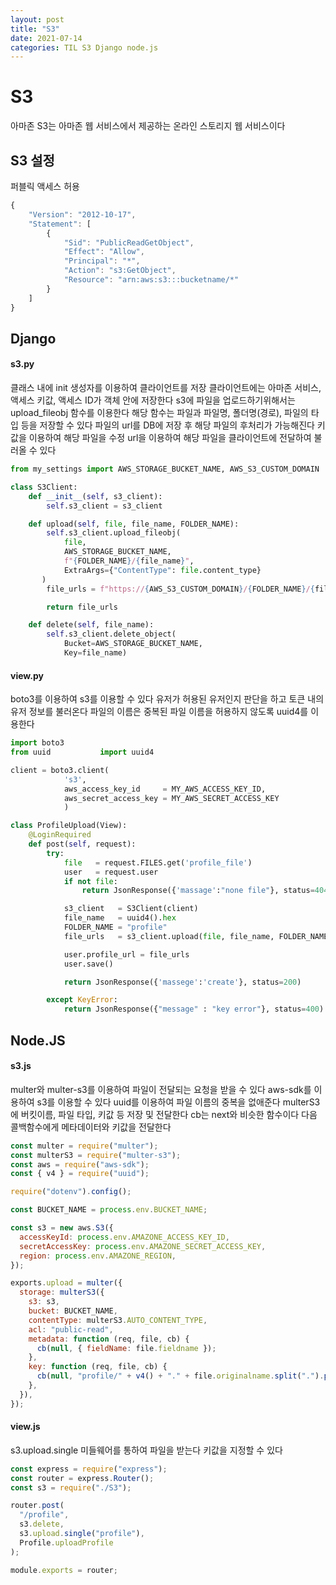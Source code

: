 ```yaml
---
layout: post
title: "S3"
date: 2021-07-14
categories: TIL S3 Django node.js
---
```


# S3

아마존 S3는 아마존 웹 서비스에서 제공하는 온라인 스토리지 웹 서비스이다

## S3 설정

퍼블릭 액세스 허용

```javascript
{
    "Version": "2012-10-17",
    "Statement": [
        {
            "Sid": "PublicReadGetObject",
            "Effect": "Allow",
            "Principal": "*",
            "Action": "s3:GetObject",
            "Resource": "arn:aws:s3:::bucketname/*"
        }
    ]
}
```

## Django

#### s3.py

클래스 내에 init 생성자를 이용하여 클라이언트를 저장
클라이언트에는 아마존 서비스, 액세스 키값, 액세스 ID가 객체 안에 저장한다
s3에 파일을 업로드하기위해서는 upload_fileobj 함수를 이용한다
해당 함수는 파일과 파일명, 폴더명(경로), 파일의 타입 등을 저장할 수 있다
파일의 url를 DB에 저장 후 해당 파일의 후처리가 가능해진다
키값을 이용하여 해당 파일을 수정
url을 이용하여 해당 파일을 클라이언트에 전달하여 불러올 수 있다

```python
from my_settings import AWS_STORAGE_BUCKET_NAME, AWS_S3_CUSTOM_DOMAIN

class S3Client:
    def __init__(self, s3_client):
        self.s3_client = s3_client

    def upload(self, file, file_name, FOLDER_NAME):
        self.s3_client.upload_fileobj(
            file,
            AWS_STORAGE_BUCKET_NAME,
            f"{FOLDER_NAME}/{file_name}",
            ExtraArgs={"ContentType": file.content_type}
       )
        file_urls = f"https://{AWS_S3_CUSTOM_DOMAIN}/{FOLDER_NAME}/{file_name}"

        return file_urls

    def delete(self, file_name):
        self.s3_client.delete_object(
            Bucket=AWS_STORAGE_BUCKET_NAME,
            Key=file_name)
```

#### view.py

boto3를 이용하여 s3를 이용할 수 있다
유저가 허용된 유저인지 판단을 하고 토큰 내의 유저 정보를 불러온다
파일의 이름은 중복된 파일 이름을 허용하지 않도록 uuid4를 이용한다

```python
import boto3
from uuid           import uuid4

client = boto3.client(
            's3',
            aws_access_key_id     = MY_AWS_ACCESS_KEY_ID,
            aws_secret_access_key = MY_AWS_SECRET_ACCESS_KEY
            )

class ProfileUpload(View):
    @LoginRequired
    def post(self, request):
        try:
            file   = request.FILES.get('profile_file')
            user   = request.user
            if not file:
                return JsonResponse({'massage':"none file"}, status=404)

            s3_client   = S3Client(client)
            file_name   = uuid4().hex
            FOLDER_NAME = "profile"
            file_urls   = s3_client.upload(file, file_name, FOLDER_NAME)

            user.profile_url = file_urls
            user.save()

            return JsonResponse({'massege':'create'}, status=200)

        except KeyError:
            return JsonResponse({"message" : "key error"}, status=400)
```

## Node.JS

#### s3.js

multer와 multer-s3를 이용하여 파일이 전달되는 요청을 받을 수 있다
aws-sdk를 이용하여 s3를 이용할 수 있다
uuid를 이용하여 파일 이름의 중복을 없애준다
multerS3에 버킷이름, 파일 타입, 키값 등 저장 및 전달한다
cb는 next와 비슷한 함수이다
다음 콜백함수에게 메타데이터와 키값을 전달한다

```javascript
const multer = require("multer");
const multerS3 = require("multer-s3");
const aws = require("aws-sdk");
const { v4 } = require("uuid");

require("dotenv").config();

const BUCKET_NAME = process.env.BUCKET_NAME;

const s3 = new aws.S3({
  accessKeyId: process.env.AMAZONE_ACCESS_KEY_ID,
  secretAccessKey: process.env.AMAZONE_SECRET_ACCESS_KEY,
  region: process.env.AMAZONE_REGION,
});

exports.upload = multer({
  storage: multerS3({
    s3: s3,
    bucket: BUCKET_NAME,
    contentType: multerS3.AUTO_CONTENT_TYPE,
    acl: "public-read",
    metadata: function (req, file, cb) {
      cb(null, { fieldName: file.fieldname });
    },
    key: function (req, file, cb) {
      cb(null, "profile/" + v4() + "." + file.originalname.split(".").pop());
    },
  }),
});
```

#### view.js

s3.upload.single 미들웨어를 통하여 파일을 받는다
키값을 지정할 수 있다

```javascript
const express = require("express");
const router = express.Router();
const s3 = require("./S3");

router.post(
  "/profile",
  s3.delete,
  s3.upload.single("profile"),
  Profile.uploadProfile
);

module.exports = router;
```
